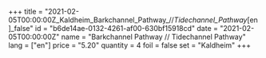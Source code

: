 +++
title = "2021-02-05T00:00:00Z_Kaldheim_Barkchannel_Pathway_//_Tidechannel_Pathway_[en]_false"
id = "b6de14ae-0132-4261-af00-630bf15918cd"
date = "2021-02-05T00:00:00Z"
name = "Barkchannel Pathway // Tidechannel Pathway"
lang = ["en"]
price = "5.20"
quantity = 4
foil = false
set = "Kaldheim"
+++
